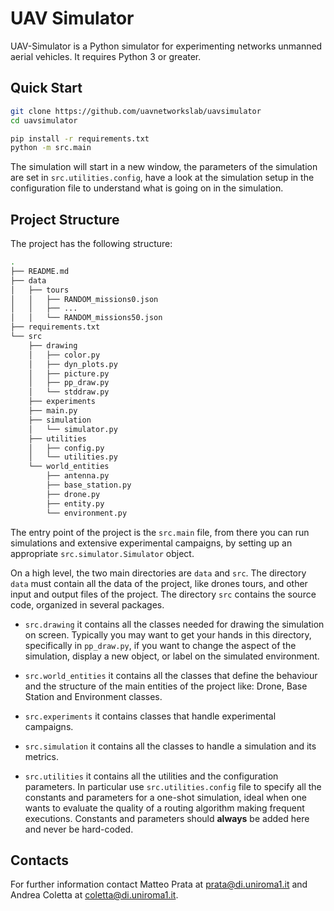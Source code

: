 # UAV Simulator

UAV-Simulator is a Python simulator for experimenting networks unmanned aerial vehicles. 
It requires Python 3 or greater.

## Quick Start

```bash
git clone https://github.com/uavnetworkslab/uavsimulator
cd uavsimulator

pip install -r requirements.txt
python -m src.main
```

The simulation will start in a new window, the parameters of the simulation are set in ``src.utilities.config``, 
 have a look at the simulation setup in the configuration file to understand what is going on in the 
 simulation. 

## Project Structure 
The project has the following structure:
```bash
.
├── README.md
├── data
│   ├── tours
│   │   ├── RANDOM_missions0.json
│   │   ├── ...
│   │   └── RANDOM_missions50.json
├── requirements.txt
└── src
    ├── drawing
    │   ├── color.py
    │   ├── dyn_plots.py
    │   ├── picture.py
    │   ├── pp_draw.py
    │   └── stddraw.py
    ├── experiments
    ├── main.py
    ├── simulation
    │   └── simulator.py
    ├── utilities
    │   ├── config.py
    │   └── utilities.py
    └── world_entities
        ├── antenna.py
        ├── base_station.py
        ├── drone.py
        ├── entity.py
        └── environment.py
```

The entry point of the project is the ``src.main`` file, from there you can run simulations and extensive
 experimental campaigns, by setting up an appropriate ``src.simulator.Simulator`` object. 
 
On a high level, the two main directories are ``data`` and ``src``. The directory ``data`` must contain all the 
data of the project, like drones tours, and other input and output files of the project. The directory ``src`` 
contains the source code, organized in several packages. 

* ``src.drawing`` it contains all the classes needed for drawing the simulation on screen. Typically you may 
want to get your hands in this directory, specifically in ``pp_draw.py``, if you want to change the aspect of the simulation, display a new 
object, or label on the simulated environment.

* ``src.world_entities`` it contains all the classes that define the behaviour and the structure of the main
 entities of the project like: Drone, Base Station and Environment classes.

* ``src.experiments`` it contains classes that handle experimental campaigns.

* ``src.simulation`` it contains all the classes to handle a simulation and its metrics. 

* ``src.utilities`` it contains all the utilities and the configuration parameters. In particular use ``src.utilities.config`` file to 
specify all the constants and parameters for a one-shot simulation, ideal when one wants to evaluate
the quality of a routing algorithm making frequent executions. Constants and parameters should **always** be added here
and never be hard-coded.
  
## Contacts
For further information contact Matteo Prata at [prata@di.uniroma1.it](mailto:prata@di.uniroma1.it) and 
Andrea Coletta at [coletta@di.uniroma1.it](mailto:coletta@di.uniroma1.it).
